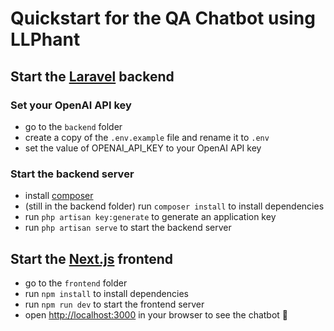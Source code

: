 # Quickstart for the QA Chatbot using LLPhant

## Start the [Laravel](https://laravel.com) backend

### Set your OpenAI API key
- go to the `backend` folder
- create a copy of the `.env.example` file and rename it to `.env`
- set the value of OPENAI_API_KEY to your OpenAI API key

### Start the backend server
- install [composer](https://getcomposer.org/download/)
- (still in the backend folder) run `composer install` to install dependencies
- run `php artisan key:generate` to generate an application key
- run `php artisan serve` to start the backend server

## Start the [Next.js](https://nextjs.org) frontend

- go to the `frontend` folder
- run `npm install` to install dependencies
- run `npm run dev` to start the frontend server
- open [http://localhost:3000](http://localhost:3000) in your browser to see the chatbot 🎉
